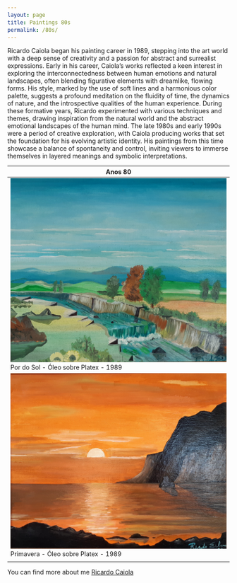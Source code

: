 ```yaml
---
layout: page
title: Paintings 80s
permalink: /80s/
---
```


Ricardo Caiola began his painting career in 1989, stepping into the art world with a deep sense of creativity and a passion for abstract and surrealist expressions. Early in his career, Caiola’s works reflected a keen interest in exploring the interconnectedness between human emotions and natural landscapes, often blending figurative elements with dreamlike, flowing forms. His style, marked by the use of soft lines and a harmonious color palette, suggests a profound meditation on the fluidity of time, the dynamics of nature, and the introspective qualities of the human experience.
During these formative years, Ricardo experimented with various techniques and themes, drawing inspiration from the natural world and the abstract emotional landscapes of the human mind. The late 1980s and early 1990s were a period of creative exploration, with Caiola producing works that set the foundation for his evolving artistic identity. His paintings from this time showcase a balance of spontaneity and control, inviting viewers to immerse themselves in layered meanings and symbolic interpretations.

| Anos 80                                                                                      | 
|----------------------------------------------------------------------------------------------|
| ![Quadro](assets/img/anos-80/1989-20210301_171835.jpg) Por do Sol - Óleo sobre Platex - 1989 |
| ![Quadro](assets/img/anos-80/1989-0210301_171234.jpg) Primavera - Óleo sobre Platex - 1989   |
                                                                                                                                                                                                                                                                                                                                                  |

You can find more about me [Ricardo Caiola][domain]

[domain]: https://www.ricardocaiola.com
